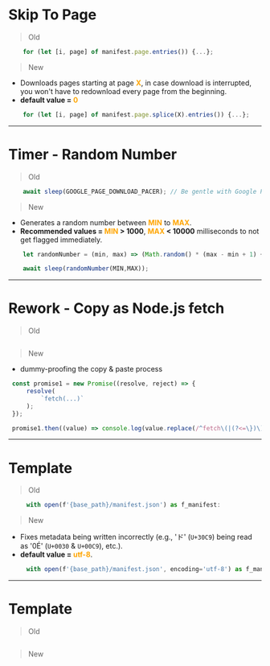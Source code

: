 # Skip To Page
   > Old
   ```js
       for (let [i, page] of manifest.page.entries()) {...};
   ```
   > New
   - Downloads pages starting at page **<span style="color: orange">X</span>**, in case download is interrupted, you won't have to redownload every page from the beginning.
   - **default value = <span style="color: orange">0</span>**
   ```js
       for (let [i, page] of manifest.page.splice(X).entries()) {...};
   ```
---
# Timer - Random Number
   > Old
   ```js
       await sleep(GOOGLE_PAGE_DOWNLOAD_PACER); // Be gentle with Google Play Books
   ```
   > New
   - Generates a random number between **<span style="color: orange">MIN</span>** to **<span style="color: orange">MAX</span>**.
   - **Recommended values = <span style="color: orange">MIN</span> > 1000**, **<span style="color: orange">MAX</span> < 10000** milliseconds to not get flagged immediately.
   ```js
       let randomNumber = (min, max) => (Math.random() * (max - min + 1) + min);
   
       await sleep(randomNumber(MIN,MAX)); 
```

---
# Rework - Copy as Node.js fetch
   > Old
   ```js
   ```
   > New
   - dummy-proofing the copy & paste process
   ```js
    const promise1 = new Promise((resolve, reject) => {
        resolve(
            `fetch(...)`
        );
    });

    promise1.then((value) => console.log(value.replace(/^fetch\(|(?<=\})\)(?=;)$/,'')));
   ```

---
# Template
   > Old
   ```js
        with open(f'{base_path}/manifest.json') as f_manifest:
   ```
   > New
   - Fixes metadata being written incorrectly (e.g., 'ド' (`U+30C9`) being read as '0É' (`U+0030` & `U+00C9`), etc.).
   - **default value = <span style="color: orange">utf-8</span>**.
   ```js
        with open(f'{base_path}/manifest.json', encoding='utf-8') as f_manifest:
   ```

---
# Template
   > Old
   ```js
   ```
   > New
   ```js
   ```